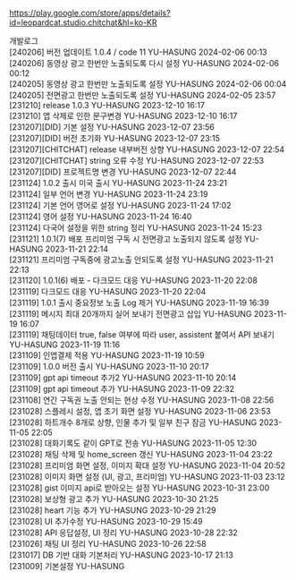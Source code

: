 https://play.google.com/store/apps/details?id=leopardcat.studio.chitchat&hl=ko-KR

개발로그 <br>
[240206] 버전 업데이트 1.0.4 / code 11 YU-HASUNG 2024-02-06 00:13<br>
[240206] 동영상 광고 한번만 노출되도록 다시 설정 YU-HASUNG 2024-02-06 00:12<br>
[240205] 동영상 광고 한번만 노출되도록 설정 YU-HASUNG 2024-02-06 00:04<br>
[240205] 전면광고 한번만 노출되도록 설정 YU-HASUNG 2024-02-05 23:57<br>
[231210] release 1.0.3 YU-HASUNG 2023-12-10 16:17<br>
[231210] 앱 삭제로 인한 문구변경 YU-HASUNG 2023-12-10 16:17<br>
[231207][DID] 기본 설정 YU-HASUNG 2023-12-07 23:56<br>
[231207][DID] 버전 초기화 YU-HASUNG 2023-12-07 23:15<br>
[231207][CHITCHAT] release 내부버전 상향 YU-HASUNG 2023-12-07 22:54<br>
[231207][CHITCHAT] string 오류 수정 YU-HASUNG 2023-12-07 22:53<br>
[231207][DID] 프로젝트명 변경 YU-HASUNG 2023-12-07 22:44<br>
[231124] 1.0.2 출시 미국 출시 YU-HASUNG 2023-11-24 23:21<br>
[231124] 일부 언어 변경 YU-HASUNG 2023-11-24 23:19<br>
[231124] 기본 언어 영어로 설정 YU-HASUNG 2023-11-24 17:02<br>
[231124] 영어 설정 YU-HASUNG 2023-11-24 16:40<br>
[231124] 다국어 설정을 위한 string 정리 YU-HASUNG 2023-11-24 15:23<br>
[231121] 1.0.1(7) 배포 프리미엄 구독 시 전면광고 노출되지 않도록 설정 YU-HASUNG 2023-11-21 22:14<br>
[231121] 프리미엄 구독중에 광고노출 안되도록 설정 YU-HASUNG 2023-11-21 22:13<br>
[231120] 1.0.1(6) 배포 - 다크모드 대응 YU-HASUNG 2023-11-20 22:08<br>
[231119] 다크모드 대응 YU-HASUNG 2023-11-20 22:04<br>
[231119] 1.0.1 출시 중요정보 노출 Log 제거 YU-HASUNG 2023-11-19 16:39<br>
[231119] 메시지 최대 20개까지 실어 보내기 전면광고 삽입 YU-HASUNG 2023-11-19 16:07<br>
[231119] 채팅데이터 true, false 여부에 따라 user, assistent 붙여서 API 보내기 YU-HASUNG 2023-11-19 11:16<br>
[231109] 인앱결제 적용 YU-HASUNG 2023-11-19 10:59<br>
[231109] 1.0.0 버전 출시 YU-HASUNG 2023-11-10 20:17<br>
[231109] gpt api timeout 추가2 YU-HASUNG 2023-11-10 20:14<br>
[231109] gpt api timeout 추가 YU-HASUNG 2023-11-09 22:32<br>
[231108] 연간 구독권 노출 안되는 현상 수정 YU-HASUNG 2023-11-08 22:56<br>
[231028] 스플레시 설정, 앱 초기 화면 설정 YU-HASUNG 2023-11-06 23:53<br>
[231028] 하트개수 8개로 상향, 인물 추가 및 일부 친구 잠금 YU-HASUNG 2023-11-05 22:05<br>
[231028] 대화기록도 같이 GPT로 전송 YU-HASUNG 2023-11-05 12:30<br>
[231028] 채팅 삭제 및 home_screen 갱신 YU-HASUNG 2023-11-04 23:22<br>
[231028] 프리미엄 화면 설정, 이미지 확대 설정 YU-HASUNG 2023-11-04 20:52<br>
[231028] 이미지 화면 설정 (UI, 광고, 프리미엄) YU-HASUNG 2023-11-03 23:12<br>
[231028] gist 이미지 api로 받아오는 설정 YU-HASUNG 2023-10-31 23:00<br>
[231028] 보상형 광고 추가 YU-HASUNG 2023-10-30 21:25<br>
[231028] heart 기능 추가 YU-HASUNG 2023-10-29 21:29<br>
[231028] UI 추가수정 YU-HASUNG 2023-10-29 15:49<br>
[231028] API 응답설정, UI 정리 YU-HASUNG 2023-10-28 22:32<br>
[231026] 채팅 UI 정리 YU-HASUNG 2023-10-26 22:58<br>
[231017] DB 기반 대화 기본처리 YU-HASUNG 2023-10-17 21:13<br>
[231009] 기본설정 YU-HASUNG
